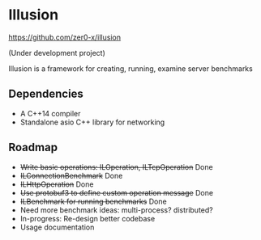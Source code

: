 # Illusion
https://github.com/zer0-x/illusion

(Under development project)

Illusion is a framework for creating, running, examine server benchmarks
## Dependencies
- A C++14 compiler
- Standalone asio C++ library for networking

## Roadmap
- ~~Write basic operations: ILOperation, ILTcpOperation~~ Done
- ~~ILConnectionBenchmark~~ Done
- ~~ILHttpOperation~~ Done
- ~~Use protobuf3 to define custom operation message~~ Done
- ~~ILBenchmark for running benchmarks~~ Done
- Need more benchmark ideas: multi-process? distributed?
- In-progress: Re-design better codebase
- Usage documentation

